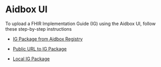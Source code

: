 # Aidbox UI

To upload a FHIR Implementation Guide (IG) using the Aidbox UI, follow these step-by-step instructions

* [IG Package from Aidbox Registry](ig-package-from-aidbox-registry.md)

* [Public URL to IG Package](public-url-to-ig-package.md)

* [Local IG Package](local-ig-package.md)
